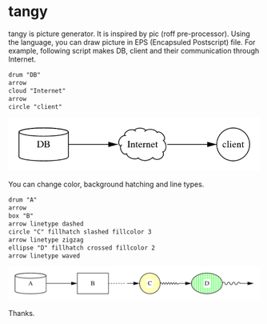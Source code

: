 tangy
=====

tangy is picture generator.
It is inspired by pic (roff pre-processor).
Using the language, you can draw picture in EPS (Encapsuled Postscript) file.
For example, following script makes DB, client and their communication
through Internet.

    drum "DB"
    arrow
    cloud "Internet"
    arrow
    circle "client"

<img src="sample0.png">

You can change color, background hatching and line types.

	drum "A"
	arrow 
	box "B"
	arrow linetype dashed
	circle "C" fillhatch slashed fillcolor 3
	arrow linetype zigzag
	ellipse "D" fillhatch crossed fillcolor 2
	arrow linetype waved

<img src="sample1.png">

Thanks.


